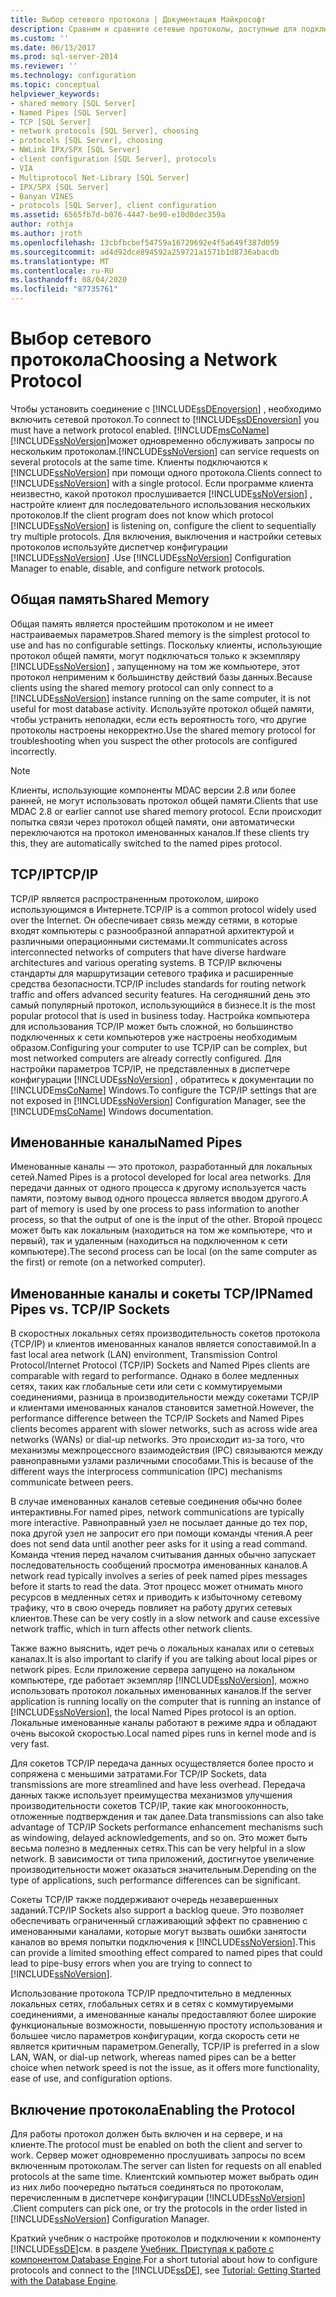 ```yaml
---
title: Выбор сетевого протокола | Документация Майкрософт
description: Сравним и сравните сетевые протоколы, доступные для подключения к SQL Server ядро СУБД, такие как общая память, TCP/IP и именованные каналы.
ms.custom: ''
ms.date: 06/13/2017
ms.prod: sql-server-2014
ms.reviewer: ''
ms.technology: configuration
ms.topic: conceptual
helpviewer_keywords:
- shared memory [SQL Server]
- Named Pipes [SQL Server]
- TCP [SQL Server]
- network protocols [SQL Server], choosing
- protocols [SQL Server], choosing
- NWLink IPX/SPX [SQL Server]
- client configuration [SQL Server], protocols
- VIA
- Multiprotocol Net-Library [SQL Server]
- IPX/SPX [SQL Server]
- Banyan VINES
- protocols [SQL Server], client configuration
ms.assetid: 6565fb7d-b076-4447-be90-e10d0dec359a
author: rothja
ms.author: jroth
ms.openlocfilehash: 13cbfbcbef54759a16729692e4f5a649f387d059
ms.sourcegitcommit: ad4d92dce894592a259721a1571b1d8736abacdb
ms.translationtype: MT
ms.contentlocale: ru-RU
ms.lasthandoff: 08/04/2020
ms.locfileid: "87735761"
---
```

# <a name="choosing-a-network-protocol"></a><span data-ttu-id="99d35-103">Выбор сетевого протокола</span><span class="sxs-lookup"><span data-stu-id="99d35-103">Choosing a Network Protocol</span></span>
  <span data-ttu-id="99d35-104">Чтобы установить соединение с [!INCLUDE[ssDEnoversion](../../includes/ssdenoversion-md.md)] , необходимо включить сетевой протокол.</span><span class="sxs-lookup"><span data-stu-id="99d35-104">To connect to [!INCLUDE[ssDEnoversion](../../includes/ssdenoversion-md.md)] you must have a network protocol enabled.</span></span> [!INCLUDE[msCoName](../../includes/msconame-md.md)]<span data-ttu-id="99d35-105">[!INCLUDE[ssNoVersion](../../includes/ssnoversion-md.md)]может одновременно обслуживать запросы по нескольким протоколам.</span><span class="sxs-lookup"><span data-stu-id="99d35-105">[!INCLUDE[ssNoVersion](../../includes/ssnoversion-md.md)] can service requests on several protocols at the same time.</span></span> <span data-ttu-id="99d35-106">Клиенты подключаются к [!INCLUDE[ssNoVersion](../../includes/ssnoversion-md.md)] при помощи одного протокола.</span><span class="sxs-lookup"><span data-stu-id="99d35-106">Clients connect to [!INCLUDE[ssNoVersion](../../includes/ssnoversion-md.md)] with a single protocol.</span></span> <span data-ttu-id="99d35-107">Если программе клиента неизвестно, какой протокол прослушивается [!INCLUDE[ssNoVersion](../../includes/ssnoversion-md.md)] , настройте клиент для последовательного использования нескольких протоколов.</span><span class="sxs-lookup"><span data-stu-id="99d35-107">If the client program does not know which protocol [!INCLUDE[ssNoVersion](../../includes/ssnoversion-md.md)] is listening on, configure the client to sequentially try multiple protocols.</span></span> <span data-ttu-id="99d35-108">Для включения, выключения и настройки сетевых протоколов используйте диспетчер конфигурации [!INCLUDE[ssNoVersion](../../includes/ssnoversion-md.md)] .</span><span class="sxs-lookup"><span data-stu-id="99d35-108">Use [!INCLUDE[ssNoVersion](../../includes/ssnoversion-md.md)] Configuration Manager to enable, disable, and configure network protocols.</span></span>  
  
## <a name="shared-memory"></a><span data-ttu-id="99d35-109">Общая память</span><span class="sxs-lookup"><span data-stu-id="99d35-109">Shared Memory</span></span>  
 <span data-ttu-id="99d35-110">Общая память является простейшим протоколом и не имеет настраиваемых параметров.</span><span class="sxs-lookup"><span data-stu-id="99d35-110">Shared memory is the simplest protocol to use and has no configurable settings.</span></span> <span data-ttu-id="99d35-111">Поскольку клиенты, использующие протокол общей памяти, могут подключаться только к экземпляру [!INCLUDE[ssNoVersion](../../includes/ssnoversion-md.md)] , запущенному на том же компьютере, этот протокол неприменим к большинству действий базы данных.</span><span class="sxs-lookup"><span data-stu-id="99d35-111">Because clients using the shared memory protocol can only connect to a [!INCLUDE[ssNoVersion](../../includes/ssnoversion-md.md)] instance running on the same computer, it is not useful for most database activity.</span></span> <span data-ttu-id="99d35-112">Используйте протокол общей памяти, чтобы устранить неполадки, если есть вероятность того, что другие протоколы настроены некорректно.</span><span class="sxs-lookup"><span data-stu-id="99d35-112">Use the shared memory protocol for troubleshooting when you suspect the other protocols are configured incorrectly.</span></span>  
  
> [!NOTE]  
>  <span data-ttu-id="99d35-113">Клиенты, использующие компоненты MDAC версии 2.8 или более ранней, не могут использовать протокол общей памяти.</span><span class="sxs-lookup"><span data-stu-id="99d35-113">Clients that use MDAC 2.8 or earlier cannot use shared memory protocol.</span></span> <span data-ttu-id="99d35-114">Если происходит попытка связи через протокол общей памяти, они автоматически переключаются на протокол именованных каналов.</span><span class="sxs-lookup"><span data-stu-id="99d35-114">If these clients try this, they are automatically switched to the named pipes protocol.</span></span>  
  
## <a name="tcpip"></a><span data-ttu-id="99d35-115">TCP/IP</span><span class="sxs-lookup"><span data-stu-id="99d35-115">TCP/IP</span></span>  
 <span data-ttu-id="99d35-116">TCP/IP является распространенным протоколом, широко использующимся в Интернете.</span><span class="sxs-lookup"><span data-stu-id="99d35-116">TCP/IP is a common protocol widely used over the Internet.</span></span> <span data-ttu-id="99d35-117">Он обеспечивает связь между сетями, в которые входят компьютеры с разнообразной аппаратной архитектурой и различными операционными системами.</span><span class="sxs-lookup"><span data-stu-id="99d35-117">It communicates across interconnected networks of computers that have diverse hardware architectures and various operating systems.</span></span> <span data-ttu-id="99d35-118">В TCP/IP включены стандарты для маршрутизации сетевого трафика и расширенные средства безопасности.</span><span class="sxs-lookup"><span data-stu-id="99d35-118">TCP/IP includes standards for routing network traffic and offers advanced security features.</span></span> <span data-ttu-id="99d35-119">На сегодняшний день это самый популярный протокол, использующийся в бизнесе.</span><span class="sxs-lookup"><span data-stu-id="99d35-119">It is the most popular protocol that is used in business today.</span></span> <span data-ttu-id="99d35-120">Настройка компьютера для использования TCP/IP может быть сложной, но большинство подключенных к сети компьютеров уже настроены необходимым образом.</span><span class="sxs-lookup"><span data-stu-id="99d35-120">Configuring your computer to use TCP/IP can be complex, but most networked computers are already correctly configured.</span></span> <span data-ttu-id="99d35-121">Для настройки параметров TCP/IP, не представленных в диспетчере конфигурации [!INCLUDE[ssNoVersion](../../includes/ssnoversion-md.md)] , обратитесь к документации по [!INCLUDE[msCoName](../../includes/msconame-md.md)] Windows.</span><span class="sxs-lookup"><span data-stu-id="99d35-121">To configure the TCP/IP settings that are not exposed in [!INCLUDE[ssNoVersion](../../includes/ssnoversion-md.md)] Configuration Manager, see the [!INCLUDE[msCoName](../../includes/msconame-md.md)] Windows documentation.</span></span>  
  
## <a name="named-pipes"></a><span data-ttu-id="99d35-122">Именованные каналы</span><span class="sxs-lookup"><span data-stu-id="99d35-122">Named Pipes</span></span>  
 <span data-ttu-id="99d35-123">Именованные каналы — это протокол, разработанный для локальных сетей.</span><span class="sxs-lookup"><span data-stu-id="99d35-123">Named Pipes is a protocol developed for local area networks.</span></span> <span data-ttu-id="99d35-124">Для передачи данных от одного процесса к другому используется часть памяти, поэтому вывод одного процесса является вводом другого.</span><span class="sxs-lookup"><span data-stu-id="99d35-124">A part of memory is used by one process to pass information to another process, so that the output of one is the input of the other.</span></span> <span data-ttu-id="99d35-125">Второй процесс может быть как локальным (находиться на том же компьютере, что и первый), так и удаленным (находиться на подключенном к сети компьютере).</span><span class="sxs-lookup"><span data-stu-id="99d35-125">The second process can be local (on the same computer as the first) or remote (on a networked computer).</span></span>  
  
## <a name="named-pipes-vs-tcpip-sockets"></a><span data-ttu-id="99d35-126">Именованные каналы и сокеты TCP/IP</span><span class="sxs-lookup"><span data-stu-id="99d35-126">Named Pipes vs. TCP/IP Sockets</span></span>  
 <span data-ttu-id="99d35-127">В скоростных локальных сетях производительность сокетов протокола (TCP/IP) и клиентов именованных каналов является сопоставимой.</span><span class="sxs-lookup"><span data-stu-id="99d35-127">In a fast local area network (LAN) environment, Transmission Control Protocol/Internet Protocol (TCP/IP) Sockets and Named Pipes clients are comparable with regard to performance.</span></span> <span data-ttu-id="99d35-128">Однако в более медленных сетях, таких как глобальные сети или сети с коммутируемыми соединениями, разница в производительности между сокетами TCP/IP и клиентами именованных каналов становится заметной.</span><span class="sxs-lookup"><span data-stu-id="99d35-128">However, the performance difference between the TCP/IP Sockets and Named Pipes clients becomes apparent with slower networks, such as across wide area networks (WANs) or dial-up networks.</span></span> <span data-ttu-id="99d35-129">Это происходит из-за того, что механизмы межпроцессного взаимодействия (IPC) связываются между равноправными узлами различными способами.</span><span class="sxs-lookup"><span data-stu-id="99d35-129">This is because of the different ways the interprocess communication (IPC) mechanisms communicate between peers.</span></span>  
  
 <span data-ttu-id="99d35-130">В случае именованных каналов сетевые соединения обычно более интерактивны.</span><span class="sxs-lookup"><span data-stu-id="99d35-130">For named pipes, network communications are typically more interactive.</span></span> <span data-ttu-id="99d35-131">Равноправный узел не посылает данные до тех пор, пока другой узел не запросит его при помощи команды чтения.</span><span class="sxs-lookup"><span data-stu-id="99d35-131">A peer does not send data until another peer asks for it using a read command.</span></span> <span data-ttu-id="99d35-132">Команда чтения перед началом считывания данных обычно запускает последовательность сообщений просмотра именованных каналов.</span><span class="sxs-lookup"><span data-stu-id="99d35-132">A network read typically involves a series of peek named pipes messages before it starts to read the data.</span></span> <span data-ttu-id="99d35-133">Этот процесс может отнимать много ресурсов в медленных сетях и приводить к избыточному сетевому трафику, что в свою очередь повлияет на работу других сетевых клиентов.</span><span class="sxs-lookup"><span data-stu-id="99d35-133">These can be very costly in a slow network and cause excessive network traffic, which in turn affects other network clients.</span></span>  
  
 <span data-ttu-id="99d35-134">Также важно выяснить, идет речь о локальных каналах или о сетевых каналах.</span><span class="sxs-lookup"><span data-stu-id="99d35-134">It is also important to clarify if you are talking about local pipes or network pipes.</span></span> <span data-ttu-id="99d35-135">Если приложение сервера запущено на локальном компьютере, где работает экземпляр [!INCLUDE[ssNoVersion](../../includes/ssnoversion-md.md)], можно использовать протокол локальных именованных каналов.</span><span class="sxs-lookup"><span data-stu-id="99d35-135">If the server application is running locally on the computer that is running an instance of [!INCLUDE[ssNoVersion](../../includes/ssnoversion-md.md)], the local Named Pipes protocol is an option.</span></span> <span data-ttu-id="99d35-136">Локальные именованные каналы работают в режиме ядра и обладают очень высокой скоростью.</span><span class="sxs-lookup"><span data-stu-id="99d35-136">Local named pipes runs in kernel mode and is very fast.</span></span>  
  
 <span data-ttu-id="99d35-137">Для сокетов TCP/IP передача данных осуществляется более просто и сопряжена с меньшими затратами.</span><span class="sxs-lookup"><span data-stu-id="99d35-137">For TCP/IP Sockets, data transmissions are more streamlined and have less overhead.</span></span> <span data-ttu-id="99d35-138">Передача данных также использует преимущества механизмов улучшения производительности сокетов TCP/IP, такие как многооконность, отложенные подтверждения и так далее.</span><span class="sxs-lookup"><span data-stu-id="99d35-138">Data transmissions can also take advantage of TCP/IP Sockets performance enhancement mechanisms such as windowing, delayed acknowledgements, and so on.</span></span> <span data-ttu-id="99d35-139">Это может быть весьма полезно в медленных сетях.</span><span class="sxs-lookup"><span data-stu-id="99d35-139">This can be very helpful in a slow network.</span></span> <span data-ttu-id="99d35-140">В зависимости от типа приложений, достигнутое увеличение производительности может оказаться значительным.</span><span class="sxs-lookup"><span data-stu-id="99d35-140">Depending on the type of applications, such performance differences can be significant.</span></span>  
  
 <span data-ttu-id="99d35-141">Сокеты TCP/IP также поддерживают очередь незавершенных заданий.</span><span class="sxs-lookup"><span data-stu-id="99d35-141">TCP/IP Sockets also support a backlog queue.</span></span> <span data-ttu-id="99d35-142">Это позволяет обеспечивать ограниченный сглаживающий эффект по сравнению с именованными каналами, которые могут вызвать ошибки занятости каналов во время попытки подключения к [!INCLUDE[ssNoVersion](../../includes/ssnoversion-md.md)].</span><span class="sxs-lookup"><span data-stu-id="99d35-142">This can provide a limited smoothing effect compared to named pipes that could lead to pipe-busy errors when you are trying to connect to [!INCLUDE[ssNoVersion](../../includes/ssnoversion-md.md)].</span></span>  
  
 <span data-ttu-id="99d35-143">Использование протокола TCP/IP предпочтительно в медленных локальных сетях, глобальных сетях и в сетях с коммутируемыми соединениями, а именованные каналы предоставляют более широкие функциональные возможности, повышенную простоту использования и большее число параметров конфигурации, когда скорость сети не является критичным параметром.</span><span class="sxs-lookup"><span data-stu-id="99d35-143">Generally, TCP/IP is preferred in a slow LAN, WAN, or dial-up network, whereas named pipes can be a better choice when network speed is not the issue, as it offers more functionality, ease of use, and configuration options.</span></span>  
  
## <a name="enabling-the-protocol"></a><span data-ttu-id="99d35-144">Включение протокола</span><span class="sxs-lookup"><span data-stu-id="99d35-144">Enabling the Protocol</span></span>  
 <span data-ttu-id="99d35-145">Для работы протокол должен быть включен и на сервере, и на клиенте.</span><span class="sxs-lookup"><span data-stu-id="99d35-145">The protocol must be enabled on both the client and server to work.</span></span> <span data-ttu-id="99d35-146">Сервер может одновременно прослушивать запросы по всем включенным протоколам.</span><span class="sxs-lookup"><span data-stu-id="99d35-146">The server can listen for requests on all enabled protocols at the same time.</span></span> <span data-ttu-id="99d35-147">Клиентский компьютер может выбрать один из них либо поочередно пытаться соединяться по протоколам, перечисленным в диспетчере конфигурации [!INCLUDE[ssNoVersion](../../includes/ssnoversion-md.md)] .</span><span class="sxs-lookup"><span data-stu-id="99d35-147">Client computers can pick one, or try the protocols in the order listed in [!INCLUDE[ssNoVersion](../../includes/ssnoversion-md.md)] Configuration Manager.</span></span>  
  
 <span data-ttu-id="99d35-148">Краткий учебник о настройке протоколов и подключении к компоненту [!INCLUDE[ssDE](../../includes/ssde-md.md)]см. в разделе [Учебник. Приступая к работе с компонентом Database Engine](../../relational-databases/tutorial-getting-started-with-the-database-engine.md).</span><span class="sxs-lookup"><span data-stu-id="99d35-148">For a short tutorial about how to configure protocols and connect to the [!INCLUDE[ssDE](../../includes/ssde-md.md)], see [Tutorial: Getting Started with the Database Engine](../../relational-databases/tutorial-getting-started-with-the-database-engine.md).</span></span>  
  
  

